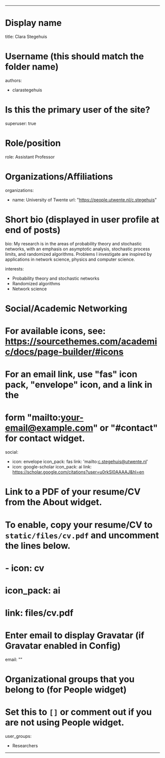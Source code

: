 
---
# Display name
title: Clara Stegehuis

# Username (this should match the folder name)
authors:
- clarastegehuis

# Is this the primary user of the site?
superuser: true

# Role/position
role: Assistant Professor

# Organizations/Affiliations
organizations:
- name: University of Twente
  url: "https://people.utwente.nl/c.stegehuis"

# Short bio (displayed in user profile at end of posts)
bio: My research is in the areas of probability theory and stochastic networks, with an emphasis on asymptotic analysis, stochastic process limits, and randomized algorithms. Problems I investigate are inspired by applications in network science, physics and computer science.

interests:
- Probability theory and stochastic networks
- Randomized algorithms
- Network science

# Social/Academic Networking
# For available icons, see: https://sourcethemes.com/academic/docs/page-builder/#icons
#   For an email link, use "fas" icon pack, "envelope" icon, and a link in the
#   form "mailto:your-email@example.com" or "#contact" for contact widget.
social:
- icon: envelope
  icon_pack: fas
  link: 'mailto:c.stegehuis@utwente.nl'
- icon: google-scholar
  icon_pack: ai
  link: https://scholar.google.com/citations?user=u0rkSl0AAAAJ&hl=en
# Link to a PDF of your resume/CV from the About widget.
# To enable, copy your resume/CV to `static/files/cv.pdf` and uncomment the lines below.
# - icon: cv
#   icon_pack: ai
#   link: files/cv.pdf

# Enter email to display Gravatar (if Gravatar enabled in Config)
email: ""

# Organizational groups that you belong to (for People widget)
#   Set this to `[]` or comment out if you are not using People widget.
user_groups:
- Researchers
---
